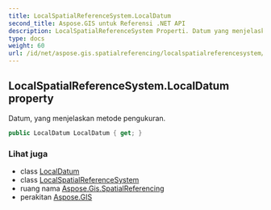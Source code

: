 ```yaml
---
title: LocalSpatialReferenceSystem.LocalDatum
second_title: Aspose.GIS untuk Referensi .NET API
description: LocalSpatialReferenceSystem Properti. Datum yang menjelaskan metode pengukuran.
type: docs
weight: 60
url: /id/net/aspose.gis.spatialreferencing/localspatialreferencesystem/localdatum/
---
```

## LocalSpatialReferenceSystem.LocalDatum property

Datum, yang menjelaskan metode pengukuran.

```csharp
public LocalDatum LocalDatum { get; }
```

### Lihat juga

* class [LocalDatum](../../localdatum/)
* class [LocalSpatialReferenceSystem](../)
* ruang nama [Aspose.Gis.SpatialReferencing](../../localspatialreferencesystem/)
* perakitan [Aspose.GIS](../../../)


